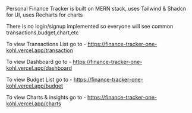 Personal Finance Tracker is built on MERN stack, uses Tailwind & Shadcn for UI, uses Recharts for charts

There is no login/signup implemented so everyone will see common transactions,budget,chart,etc

To view Transactions List go to - https://finance-tracker-one-kohl.vercel.app/transaction

To view Dashboard go to - https://finance-tracker-one-kohl.vercel.app/dashboard

To view Budget List go to - https://finance-tracker-one-kohl.vercel.app/budget

To view Charts & insights go to - https://finance-tracker-one-kohl.vercel.app/charts